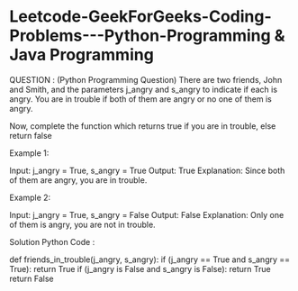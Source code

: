 # Leetcode-GeekForGeeks-Coding-Problems---Python-Programming  & Java Programming 
QUESTION : (Python Programming Question)
There are two friends, John and Smith, and the parameters j_angry and s_angry to indicate if each is angry. You are in trouble if both of them are angry or no one of them is angry.

Now, complete the function which returns true if you are in trouble, else return false

Example 1:

Input:
j_angry = True, s_angry = True
Output:
True
Explanation:
Since both of them are angry, you are in trouble.


Example 2:

Input:
j_angry = True, s_angry = False
Output:
False
Explanation:
Only one of them is angry, you are not in trouble.

Solution Python Code : 

def friends_in_trouble(j_angry, s_angry):
    if (j_angry == True and s_angry == True):
        return True
    if (j_angry is False and s_angry is False):
        return True
    return False
